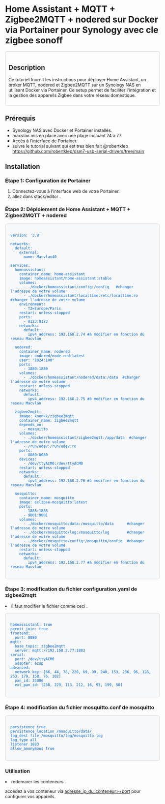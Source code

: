 # Home Assistant + MQTT + Zigbee2MQTT + nodered sur Docker via Portainer pour Synology avec cle zigbee sonoff 

<div style="padding: 10px; margin-bottom: 20px; border: 1px solid #ccc; border-radius: 5px;">
    <h2>Description</h2>
    <p>Ce tutoriel fournit les instructions pour déployer Home Assistant, un broker MQTT, nodered et Zigbee2MQTT sur un Synology NAS en utilisant Docker via Portainer. Ce setup permet de faciliter l'intégration et la gestion des appareils Zigbee dans votre réseau domestique.</p>
</div>

## Prérequis

<ul style="list-style-type:square;">
    <li>Synology NAS avec Docker et Portainer installés.</li>
    <li>macvlan mis en place avec une plage incluant 74 à 77.</li>
    <li>Accès à l'interface de Portainer.</li>
    <li>suivre le tutorial suivant qui est tres bien fait @robertklep </li> <a href="github.com/robertklep/dsm7-usb-serial-drivers/tree/main">https://github.com/robertklep/dsm7-usb-serial-drivers/tree/main</a>
</ul>

## Installation

### Étape 1: Configuration de Portainer

<ol>
    <li>Connectez-vous à l'interface web de votre Portainer.</li>
    <li>allez dans stack/editor .</li>
</ol>

### Étape 2: Déploiement de Home Assistant + MQTT + Zigbee2MQTT + nodered

<pre style="background-color: #f6f8fa; padding: 16px; border-radius: 8px; border: 1px solid #ccc;">
<code style="color: #0366d6;">
version: '3.8'

networks:
  default:
    external:
      name: Macvlan40

services:
  homeassistant:
    container_name: home-assistant
    image: homeassistant/home-assistant:stable
    volumes:
      - ./docker/homeassistant/config:/config   #changer l'adresse de votre volume
      - ./docker/homeassistant/localtime:/etc/localtime:ro #changer l'adresse de votre volume
    environment:
      - TZ=Europe/Paris
    restart: unless-stopped
    ports:
      - 8123:8123
    networks:
      default:
        ipv4_address: 192.168.2.74 #à modifier en fonction du reseau Macvlan
        
  nodered:
    container_name: nodered
    image: nodered/node-red:latest
    user: "1024:100"
    ports:
      - 1880:1880 
    volumes:
      - ./docker/homeassistant/nodered/data:/data  #changer l'adresse de votre volume
    restart: unless-stopped
    networks:
      default:
        ipv4_address: 192.168.2.75 #à modifier en fonction du reseau Macvlan
        
  zigbee2mqtt:
    image: koenkk/zigbee2mqtt
    container_name: zigbee2mqtt
    depends_on:
      - mosquitto
    volumes:
      - ./docker/homeassistant/zigbee2mqtt:/app/data  #changer l'adresse de votre volume
      - /run/udev:/run/udev:ro
    ports:
      - 8080:8080
    devices:
      - /dev/ttyACM0:/dev/ttyACM0
    restart: unless-stopped
    networks:
      default:
        ipv4_address: 192.168.2.76 #à modifier en fonction du reseau Macvlan

  mosquitto:
    container_name: mosquitto
    image: eclipse-mosquitto:latest
    ports:
      - 1883:1883
      - 9001:9001
    volumes:
      - ./docker/mosquitto/data:/mosquitto/data      #changer l'adresse de votre volume
      - ./docker/mosquitto/log:/mosquitto/log        #changer l'adresse de votre volume
      - ./docker/mosquitto/config:/mosquitto/config  #changer l'adresse de votre volume
    restart: unless-stopped
    networks:
      default:
        ipv4_address: 192.168.2.77 #à modifier en fonction du reseau Macvlan
</code>
</pre>

### Étape 3: modification du fichier configuration.yaml de zigbee2mqtt

<li>il faut modifier le fichier comme ceci .</li>
<pre style="background-color: #f6f8fa; padding: 16px; border-radius: 8px; border: 1px solid #ccc;">
<code style="color: #0366d6;">
homeassistant: true
permit_join: true
frontend: 
  port: 8080
mqtt:
  base_topic: zigbee2mqtt
  server: mqtt://192.168.2.77:1883
serial:
  port: /dev/ttyACM0
  adapter: ezsp
advanced:
  network_key: [66, 44, 78, 220, 69, 99, 240, 153, 236, 96, 128, 253, 179, 158, 76, 102]
  pan_id: 33006
  ext_pan_id: [238, 229, 113, 212, 16, 93, 199, 50]
</code>
</pre>


### Étape 4: modification du fichier mosquitto.conf de mosquitto
<pre style="background-color: #f6f8fa; padding: 16px; border-radius: 8px; border: 1px solid #ccc;">
<code style="color: #0366d6;">
persistence true
persistence_location /mosquitto/data/
log_dest file /mosquitto/log/mosquitto.log
log_type all
listener 1883
allow_anonymous true
</code>
</pre>


### Utilisation

<li>redemarer les conteneurs .</li>
<p>accédez à vos conteneur via <a href="http://<adresse_ip_du_conteneur>+port">adresse_ip_du_conteneur>+port</a> pour configurer vos appareils.</p>

